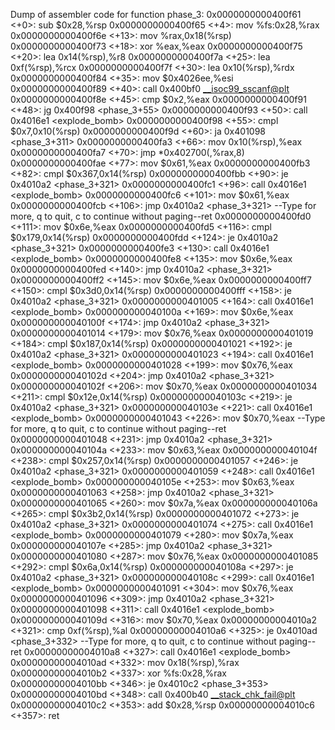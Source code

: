 Dump of assembler code for function phase_3:
   0x0000000000400f61 <+0>:	sub    $0x28,%rsp
   0x0000000000400f65 <+4>:	mov    %fs:0x28,%rax
   0x0000000000400f6e <+13>:	mov    %rax,0x18(%rsp)
   0x0000000000400f73 <+18>:	xor    %eax,%eax
   0x0000000000400f75 <+20>:	lea    0x14(%rsp),%r8
   0x0000000000400f7a <+25>:	lea    0xf(%rsp),%rcx
   0x0000000000400f7f <+30>:	lea    0x10(%rsp),%rdx
   0x0000000000400f84 <+35>:	mov    $0x4026ee,%esi
   0x0000000000400f89 <+40>:	call   0x400bf0 <__isoc99_sscanf@plt>
   0x0000000000400f8e <+45>:	cmp    $0x2,%eax
   0x0000000000400f91 <+48>:	jg     0x400f98 <phase_3+55>
   0x0000000000400f93 <+50>:	call   0x4016e1 <explode_bomb>
   0x0000000000400f98 <+55>:	cmpl   $0x7,0x10(%rsp)
   0x0000000000400f9d <+60>:	ja     0x401098 <phase_3+311>
   0x0000000000400fa3 <+66>:	mov    0x10(%rsp),%eax
   0x0000000000400fa7 <+70>:	jmp    *0x402700(,%rax,8)
   0x0000000000400fae <+77>:	mov    $0x61,%eax
   0x0000000000400fb3 <+82>:	cmpl   $0x367,0x14(%rsp)
   0x0000000000400fbb <+90>:	je     0x4010a2 <phase_3+321>
   0x0000000000400fc1 <+96>:	call   0x4016e1 <explode_bomb>
   0x0000000000400fc6 <+101>:	mov    $0x61,%eax
   0x0000000000400fcb <+106>:	jmp    0x4010a2 <phase_3+321>
--Type <RET> for more, q to quit, c to continue without paging--ret
   0x0000000000400fd0 <+111>:	mov    $0x6e,%eax
   0x0000000000400fd5 <+116>:	cmpl   $0x179,0x14(%rsp)
   0x0000000000400fdd <+124>:	je     0x4010a2 <phase_3+321>
   0x0000000000400fe3 <+130>:	call   0x4016e1 <explode_bomb>
   0x0000000000400fe8 <+135>:	mov    $0x6e,%eax
   0x0000000000400fed <+140>:	jmp    0x4010a2 <phase_3+321>
   0x0000000000400ff2 <+145>:	mov    $0x6e,%eax
   0x0000000000400ff7 <+150>:	cmpl   $0x3d0,0x14(%rsp)
   0x0000000000400fff <+158>:	je     0x4010a2 <phase_3+321>
   0x0000000000401005 <+164>:	call   0x4016e1 <explode_bomb>
   0x000000000040100a <+169>:	mov    $0x6e,%eax
   0x000000000040100f <+174>:	jmp    0x4010a2 <phase_3+321>
   0x0000000000401014 <+179>:	mov    $0x76,%eax
   0x0000000000401019 <+184>:	cmpl   $0x187,0x14(%rsp)
   0x0000000000401021 <+192>:	je     0x4010a2 <phase_3+321>
   0x0000000000401023 <+194>:	call   0x4016e1 <explode_bomb>
   0x0000000000401028 <+199>:	mov    $0x76,%eax
   0x000000000040102d <+204>:	jmp    0x4010a2 <phase_3+321>
   0x000000000040102f <+206>:	mov    $0x70,%eax
   0x0000000000401034 <+211>:	cmpl   $0x12e,0x14(%rsp)
   0x000000000040103c <+219>:	je     0x4010a2 <phase_3+321>
   0x000000000040103e <+221>:	call   0x4016e1 <explode_bomb>
   0x0000000000401043 <+226>:	mov    $0x70,%eax
--Type <RET> for more, q to quit, c to continue without paging--ret
   0x0000000000401048 <+231>:	jmp    0x4010a2 <phase_3+321>
   0x000000000040104a <+233>:	mov    $0x63,%eax
   0x000000000040104f <+238>:	cmpl   $0x257,0x14(%rsp)
   0x0000000000401057 <+246>:	je     0x4010a2 <phase_3+321>
   0x0000000000401059 <+248>:	call   0x4016e1 <explode_bomb>
   0x000000000040105e <+253>:	mov    $0x63,%eax
   0x0000000000401063 <+258>:	jmp    0x4010a2 <phase_3+321>
   0x0000000000401065 <+260>:	mov    $0x7a,%eax
   0x000000000040106a <+265>:	cmpl   $0x3b2,0x14(%rsp)
   0x0000000000401072 <+273>:	je     0x4010a2 <phase_3+321>
   0x0000000000401074 <+275>:	call   0x4016e1 <explode_bomb>
   0x0000000000401079 <+280>:	mov    $0x7a,%eax
   0x000000000040107e <+285>:	jmp    0x4010a2 <phase_3+321>
   0x0000000000401080 <+287>:	mov    $0x76,%eax
   0x0000000000401085 <+292>:	cmpl   $0x6a,0x14(%rsp)
   0x000000000040108a <+297>:	je     0x4010a2 <phase_3+321>
   0x000000000040108c <+299>:	call   0x4016e1 <explode_bomb>
   0x0000000000401091 <+304>:	mov    $0x76,%eax
   0x0000000000401096 <+309>:	jmp    0x4010a2 <phase_3+321>
   0x0000000000401098 <+311>:	call   0x4016e1 <explode_bomb>
   0x000000000040109d <+316>:	mov    $0x70,%eax
   0x00000000004010a2 <+321>:	cmp    0xf(%rsp),%al
   0x00000000004010a6 <+325>:	je     0x4010ad <phase_3+332>
--Type <RET> for more, q to quit, c to continue without paging--ret
   0x00000000004010a8 <+327>:	call   0x4016e1 <explode_bomb>
   0x00000000004010ad <+332>:	mov    0x18(%rsp),%rax
   0x00000000004010b2 <+337>:	xor    %fs:0x28,%rax
   0x00000000004010bb <+346>:	je     0x4010c2 <phase_3+353>
   0x00000000004010bd <+348>:	call   0x400b40 <__stack_chk_fail@plt>
   0x00000000004010c2 <+353>:	add    $0x28,%rsp
   0x00000000004010c6 <+357>:	ret


